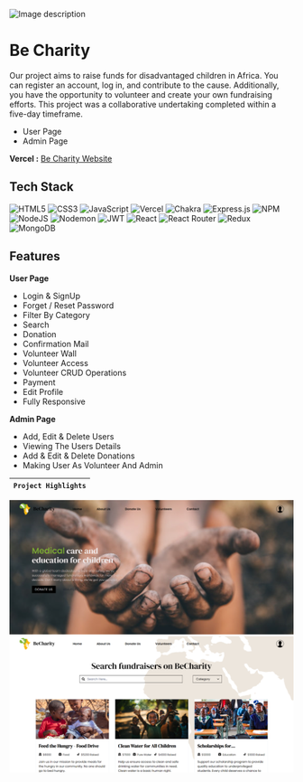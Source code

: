 
![Image description](https://themes.muffingroup.com/be/charity3/wp-content/uploads/2020/04/retina-ngo2.png)

# Be Charity
Our project aims to raise funds for disadvantaged children in Africa. You can register an account, log in, and contribute to the cause. Additionally, you have the opportunity to volunteer and create your own fundraising efforts. This project was a collaborative undertaking completed within a five-day timeframe.
* User Page
* Admin Page

**Vercel :**  [Be Charity Website](https://charity-nu.vercel.app/)
## Tech Stack

![HTML5](https://img.shields.io/badge/html5-%23E34F26.svg?style=for-the-badge&logo=html5&logoColor=white) ![CSS3](https://img.shields.io/badge/css3-%231572B6.svg?style=for-the-badge&logo=css3&logoColor=white) ![JavaScript](https://img.shields.io/badge/javascript-%23323330.svg?style=for-the-badge&logo=javascript&logoColor=%23F7DF1E) ![Vercel](https://img.shields.io/badge/vercel-%23000000.svg?style=for-the-badge&logo=vercel&logoColor=white) ![Chakra](https://img.shields.io/badge/chakra-%234ED1C5.svg?style=for-the-badge&logo=chakraui&logoColor=white) ![Express.js](https://img.shields.io/badge/express.js-%23404d59.svg?style=for-the-badge&logo=express&logoColor=%2361DAFB) ![NPM](https://img.shields.io/badge/NPM-%23CB3837.svg?style=for-the-badge&logo=npm&logoColor=white) ![NodeJS](https://img.shields.io/badge/node.js-6DA55F?style=for-the-badge&logo=node.js&logoColor=white) ![Nodemon](https://img.shields.io/badge/NODEMON-%23323330.svg?style=for-the-badge&logo=nodemon&logoColor=%BBDEAD) ![JWT](https://img.shields.io/badge/JWT-black?style=for-the-badge&logo=JSON%20web%20tokens) ![React](https://img.shields.io/badge/react-%2320232a.svg?style=for-the-badge&logo=react&logoColor=%2361DAFB) ![React Router](https://img.shields.io/badge/React_Router-CA4245?style=for-the-badge&logo=react-router&logoColor=white) ![Redux](https://img.shields.io/badge/redux-%23593d88.svg?style=for-the-badge&logo=redux&logoColor=white) ![MongoDB](https://img.shields.io/badge/MongoDB-%234ea94b.svg?style=for-the-badge&logo=mongodb&logoColor=white)

## Features

**User Page**
- Login & SignUp
- Forget / Reset Password
- Filter By Category
- Search
- Donation
- Confirmation Mail
- Volunteer Wall
- Volunteer Access
- Volunteer CRUD Operations
- Payment
- Edit Profile
- Fully Responsive

**Admin Page**
- Add, Edit & Delete Users
- Viewing The Users Details
- Add & Edit & Delete Donations
- Making User As Volunteer And Admin

  
| `Project Highlights` |
| :------------------: |

<img src= "https://github.com/PragatiS11/reactPracticeProject/blob/main/image/charity1.png?raw=true" alt= "image"/>
<img src="https://github.com/PragatiS11/reactPracticeProject/blob/main/image/charity2.png?raw=true" alt="image"/>
